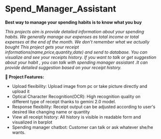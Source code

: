 # Spend_Manager_Assistant 
 **Best way to manage your spending habits is to know what you buy** 

*This projects aim is provide detailed information about  your spending habits.
We generally manage our expenses as total income or total expenses at the end of the month. We don't remember  what we actually bought
This project gets your receipt informations(name,price,quantity,date) and send to database. You can visualize and  see your receipts history.
If you want to talk or get suggestion about your habit , you can talk with spending  manager assistant .It can provide detailed suggestion based on your receipt history.*


**🚀 Project Features:**
* Upload flexibility: Upload image from pc or take picture directly and upload it
* Optical Character Recognition(OCR): High recognition quality on different type of receipt thanks to gemini 2.0 model.
* Response flexibility: Receipt output  can be adjusted according to user's desired like changing name or quantity
* View all receipt history: All history is visible in readable form and visualized in barplot
* Spending manager chatbot: Customer can talk or ask whatever she/he wants. 


